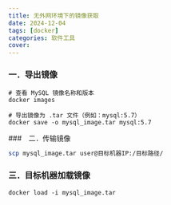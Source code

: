 ```yaml
---
title: 无外网环境下的镜像获取
date: 2024-12-04
tags: [docker]
categories: 软件工具
cover: 
---
```

### 一．导出镜像

```shell
# 查看 MySQL 镜像名称和版本
docker images

# 导出镜像为 .tar 文件（例如：mysql:5.7）
docker save -o mysql_image.tar mysql:5.7
```



###　二．传输镜像

```sh
scp mysql_image.tar user@目标机器IP:/目标路径/
```

### 三．目标机器加载镜像

```shell
docker load -i mysql_image.tar
```

